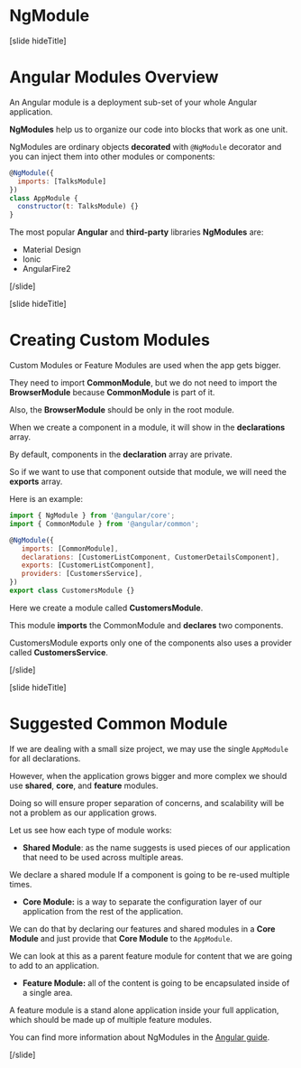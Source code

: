 # NgModule

[slide hideTitle]

# Angular Modules Overview

An Angular module is a deployment sub-set of your whole Angular application.

**NgModules** help us to organize our code into blocks that work as one unit.

NgModules are ordinary objects **decorated** with `@NgModule` decorator and you can inject them into other modules or components:

```js
@NgModule({
  imports: [TalksModule]
})
class AppModule {
  constructor(t: TalksModule) {}
}
```


The most popular **Angular** and **third-party** libraries **NgModules** are:

- Material Design
- Ionic
- AngularFire2

[/slide]

[slide hideTitle]

# Creating Custom Modules

Custom Modules or Feature Modules are used when the app gets bigger.

They need to import **CommonModule**, but we do not need to import the **BrowserModule** because **CommonModule** is part of it.

Also, the **BrowserModule** should be only in the root module.

When we create a component in a module, it will show in the **declarations** array.

By default, components in the **declaration** array are private.

So if we want to use that component outside that module, we will need the **exports** array.

Here is an example:

```js
import { NgModule } from '@angular/core';
import { CommonModule } from '@angular/common';

@NgModule({
   imports: [CommonModule],
   declarations: [CustomerListComponent, CustomerDetailsComponent],
   exports: [CustomerListComponent],
   providers: [CustomersService],
})
export class CustomersModule {}
```

Here we create a module called **CustomersModule**.

This module **imports** the CommonModule and **declares** two components.

CustomersModule exports only one of the components also uses a provider called **CustomersService**.

[/slide]

[slide hideTitle]

# Suggested Common Module

If we are dealing with a small size project, we may use the single `AppModule` for all declarations.

However, when the application grows bigger and more complex we should use **shared**, **core**, and **feature** modules.

Doing so will ensure proper separation of concerns, and scalability will be not a problem as our application grows.

Let us see how each type of module works:

- **Shared Module**: as the name suggests is used pieces of our application that need to be used across multiple areas.

We declare a shared module If a component is going to be re-used multiple times.

- **Core Module:** is a way to separate the configuration layer of our application from the rest of the application.

We can do that by declaring our features and shared modules in a **Core Module** and just provide that **Core Module** to the `AppModule`.

We can look at this as a parent feature module for content that we are going to add to an application.

- **Feature Module:** all of the content is going to be encapsulated inside of a single area.

A feature module is a stand alone application inside your full application, which should be made up of multiple feature modules.

You can find more information about NgModules in the [Angular guide](https://angular.io/guide/ngmodules).

[/slide]
